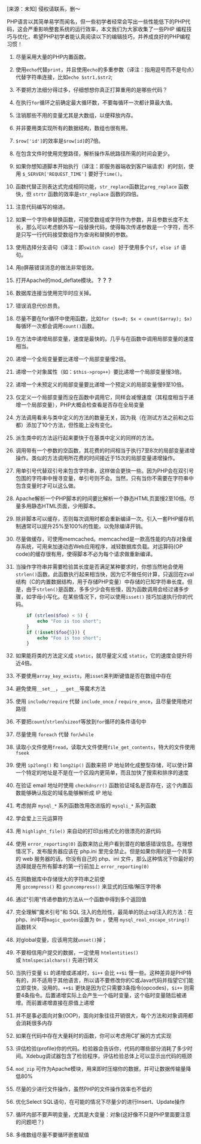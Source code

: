 [来源：未知] 侵权请联系，删～

PHP语言以其简单易学而闻名，但一些初学者经常会写出一些性能低下的PHP代码，这会严重影响整套系统的运行效率，本文我们为大家收集了一些PHP 编程技巧与优化，希望PHP初学者能认真阅读以下的编辑技巧，并养成良好的PHP编程习惯！


1. 尽量采用大量的PHP内置函数。
2. 使用`echo`代替`print`，并且使用`echo`的多重参数（译注：指用逗号而不是句点）代替字符串连接，比如`echo $str1,$str2`;
3. 不要把方法细分得过多，仔细想想你真正打算重用的是哪些代码？
4. 在执行`for`循环之前确定最大循环数，不要每循环一次都计算最大值。
5. 注销那些不用的变量尤其是大数组，以便释放内存。
6. 并非要用类实现所有的数据结构，数组也很有用。
7. `$row['id']`的效率是`$row[id]`的7倍。
8. 在包含文件时使用完整路径，解析操作系统路径所需的时间会更少。
9. 如果你想知道脚本开始执行（译注：即服务器端收到客户端请求）的时刻，使用 `$_SERVER['REQUEST_TIME']` 要好于`time()`。
10. 函数代替正则表达式完成相同功能，`str_replace`函数比`preg_replace` 函数快，但 `strtr` 函数的效率是`str_replace` 函数的四倍。
11. 注意代码编写的缩进。
12. 如果一个字符串替换函数，可接受数组或字符作为参数，并且参数长度不太长，那么可以考虑额外写一段替换代码，使得每次传递参数是一个字符，而不是只写一行代码接受数组作为查询和替换的参数。
13. 使用选择分支语句（译注：即`switch case`）好于使用多个`if`，`else if` 语句。
14. 用`@`屏蔽错误消息的做法非常低效。
15. 打开Apache的mod_deflate模块。**？？？**
16. 数据库连接当使用完毕时应关掉。
17. 错误消息代价昂贵。
18. 尽量不要在for循环中使用函数，比如`for ($x=0; $x < count($array); $x)`每循环一次都会调用`count()`函数。
19. 在方法中递增局部变量，速度是最快的。几乎与在函数中调用局部变量的速度相当。
20. 递增一个全局变量要比递增一个局部变量慢2倍。
21. 递增一个对象属性（如：`$this->prop++`）要比递增一个局部变量慢3倍。
22. 递增一个未预定义的局部变量要比递增一个预定义的局部变量慢9至10倍。
23. 仅定义一个局部变量而没在函数中调用它，同样会减慢速度（其程度相当于递增一个局部变量），PHP大概会检查看是否存在全局变量
24. 方法调用看来与类中定义的方法的数量无关，因为我（在测试方法之前和之后都）添加了10个方法，但性能上没有变化。
25. 派生类中的方法运行起来要快于在基类中定义的同样的方法。
26. 调用带有一个参数的空函数，其花费的时间相当于执行7至8次的局部变量递增操作。类似的方法调用所花费的时间接近于15次的局部变量递增操作。
27. 用单引号代替双引号来包含字符串，这样做会更快一些。因为PHP会在双引号包围的字符串中搜寻变量，单引号则不会。当然，只有当你不需要在字符串中包含变量时才可以这么做。
28. Apache解析一个PHP脚本的时间要比解析一个静态HTML页面慢2至10倍。尽量多用静态HTML页面，少用脚本。
29. 除非脚本可以缓存，否则每次调用时都会重新编译一次。引入一套PHP缓存机制通常可以提升25%至100%的性能，以免除编译开销。
30. 尽量做缓存，可使用memcached。memcached是一款高性能的内存对象缓存系统，可用来加速动态Web应用程序，减轻数据库负载。对运算码(OP code)的缓存很有用，使得脚本不必为每个请求做重新编译。
31. 当操作字符串并需要检验其长度是否满足某种要求时，你想当然地会使用`strlen()`函数。此函数执行起来相当快，因为它不做任何计算，只返回在zval 结构（C的内置数据结构，用于存储PHP变量）中存储的已知字符串长度。但是，由于`strlen()`是函数，多多少少会有些慢，因为函数调用会经过诸多步骤，如字母小写化。在某些情况下，你可以使用`isset()` 技巧加速执行你的代码。

	```php
		if (strlen($foo) < 5) { 
			echo "Foo is too short"; 
		}
		if (!isset($foo{5})) {
			echo "Foo is too short"; 
		}
	```
32. 如果能将类的方法定义成 `static`，就尽量定义成 `static`，它的速度会提升将近4倍。
33. 不要使用`array_key_exists`，用`isset`来判断键值是否在数组中存在
34. 避免使用`__set__`，`__get__`等魔术方法
35. 使用 `include/require` 代替 `include_once` / `require_once`，且尽量使用绝对路径
36. 不要把`count`/`strlen`/`sizeof`等放到`for`循环的条件语句中
37. 尽量使用 `foreach` 代替 `for`/`while`
38. 读取小文件使用`fread`，读取大文件使用`file_get_contents`，特大的文件使用`fseek`
39. 使用 `ip2long()` 和 `long2ip()` 函数来把 IP 地址转化成整型存储，可以使计算一个特定的地址是不是在一个区段内更简单，而且加快了搜索和排序的速度
40. 在验证 email 地址时使用 `checkdnsrr()` 函数验证域名是否存在，这个内置函数能够确认指定的域名能够解析成 IP 地址
41. 考虑抛弃 `mysql_*` 系列函数改用改进版的 `mysqli_*` 系列函数
42. 学会爱上三元运算符
43. 用 `highlight_file()` 来自动的打印出格式化的很漂亮的源代码
44. 使用 `error_reporting(0)` 函数来防止用户看到潜在的敏感错误信息。在理想情况下，发布服务器应该在 php.ini 里完全禁止。但是如果你用的是一个共享的 web 服务器的话，你没有自己的 php、ini 文件，那么这种情况下你最好的选择就是在所有脚本的第一行前加上 `error_reporting(0)`
45. 在网数据库中存储很大的字符串之前使用 `gzcompress()` 和 `gzuncompress()` 来显式的压缩/解压字符串
46. 通过"引用"传递参数的方法从一个函数中得到多个返回值
47. 完全理解"魔术引号"和 SQL 注入的危险性，最简单的防止sql注入的方法：在php、ini中将`magic_quotes`设置为 `On` ，使用 `mysql_real_escape_string()` 函数转义
48. 对global变量，应该用完就`unset()`掉；
49. 不要相信用户提交的数据，一定使用 `htmlentities()`或 `htmlspecialchars()` 先进行转义
50. 当执行变量 `$i` 的递增或递减时，`$i++` 会比 `++$i` 慢一些。这种差异是PHP特有的，并不适用于其他语言，所以请不要修改你的C或Java代码并指望它们能立即变快，没用的。`++$i` 更快是因为它只需要3条指令(opcodes)，`$i++` 则需要4条指令。后置递增实际上会产生一个临时变量，这个临时变量随后被递增。而前置递增直接在原值上递增
51. 并不是事必面向对象(OOP)，面向对象往往开销很大，每个方法和对象调用都会消耗很多内存
52. 如果在代码中存在大量耗时的函数，你可以考虑用C扩展的方式实现
53. 评估检验(profile)你的代码。检验器会告诉你，代码的哪些部分消耗了多少时间。Xdebug调试器包含了检验程序，评估检验总体上可以显示出代码的瓶颈
54. `mod_zip` 可作为Apache模块，用来即时压缩你的数据，并可让数据传输量降低80%
55. 尽量的少进行文件操作，虽然PHP的文件操作效率也不低的
56. 优化Select SQL语句，在可能的情况下尽量少的进行Insert、Update操作
57. 循环内部不要声明变量，尤其是大变量：对象(这好像不只是PHP里面要注意的问题吧？)
58. 多维数组尽量不要循环嵌套赋值


